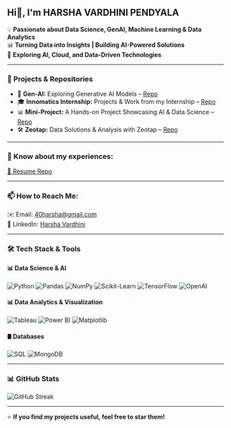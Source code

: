 ## Hi👋, I'm HARSHA VARDHINI PENDYALA  

💡 **Passionate about Data Science, GenAI, Machine Learning & Data Analytics**  
📊 **Turning Data into Insights | Building AI-Powered Solutions**  
🚀 **Exploring AI, Cloud, and Data-Driven Technologies**  

---

### 🔹 Projects & Repositories  
- 🤖 **Gen-AI:** Exploring Generative AI Models – [Repo](https://github.com/Harshavarma04/Gen-AI)  
- 🎓 **Innomatics Internship:** Projects & Work from my Internship – [Repo](https://github.com/Harshavarma04/innomatics-internship)  
- 📊 **Mini-Project:** A Hands-on Project Showcasing AI & Data Science – [Repo](https://github.com/Harshavarma04/Mini-Project)  
- 🛠️ **Zeotap:** Data Solutions & Analysis with Zeotap – [Repo](https://github.com/Harshavarma04/Zeotap)  

---

### 💼 Know about my experiences:  
[🔗 Resume Repo](https://github.com/Harshavarma04/resume)

---

### 📫 **How to Reach Me:**  
✉️ Email: [40harsha@gmail.com](40harsha@gmail.com)  
🔗 LinkedIn: [Harsha Vardhini](https://www.linkedin.com/in/harsha-vardhini04/)

---

### 🛠️ **Tech Stack & Tools**  

#### **📊 Data Science & AI**  
![Python](https://img.shields.io/badge/Python-3776AB?style=for-the-badge&logo=python&logoColor=white)
![Pandas](https://img.shields.io/badge/Pandas-150458?style=for-the-badge&logo=pandas&logoColor=white)
![NumPy](https://img.shields.io/badge/NumPy-013243?style=for-the-badge&logo=numpy&logoColor=white)
![Scikit-Learn](https://img.shields.io/badge/Scikit_Learn-F7931E?style=for-the-badge&logo=scikit-learn&logoColor=white)
![TensorFlow](https://img.shields.io/badge/TensorFlow-FF6F00?style=for-the-badge&logo=tensorflow&logoColor=white)
![OpenAI](https://img.shields.io/badge/OpenAI-412991?style=for-the-badge&logo=openai&logoColor=white)

#### **📊 Data Analytics & Visualization**  
![Tableau](https://img.shields.io/badge/Tableau-E97627?style=for-the-badge&logo=tableau&logoColor=white)
![Power BI](https://img.shields.io/badge/Power_BI-F2C811?style=for-the-badge&logo=powerbi&logoColor=white)
![Matplotlib](https://img.shields.io/badge/Matplotlib-11557C?style=for-the-badge&logo=matplotlib&logoColor=white)


#### **🛢️ Databases**  
![SQL](https://img.shields.io/badge/SQL-4479A1?style=for-the-badge&logo=MySQL&logoColor=white)
![MongoDB](https://img.shields.io/badge/MongoDB-4EA94B?style=for-the-badge&logo=mongodb&logoColor=white)

---

### 📊 **GitHub Stats**
![GitHub Streak](https://github-readme-streak-stats.herokuapp.com?user=Harshavarma04&theme=black-ice&hide_border=true&stroke=0000&background=060A0C)

---

⭐ **If you find my projects useful, feel free to star them!**  

<!--
**Harshavarma04/Harshavarma04** is a ✨ _special_ ✨ repository because its `README.md` (this file) appears on your GitHub profile.

Here are some ideas to get you started:

- 🔭 I’m currently working on ...
- 🌱 I’m currently learning ...
- 👯 I’m looking to collaborate on ...
- 🤔 I’m looking for help with ...
- 💬 Ask me about ...
- 📫 How to reach me: ...
- 😄 Pronouns: ...
- ⚡ Fun fact: ...
-->
